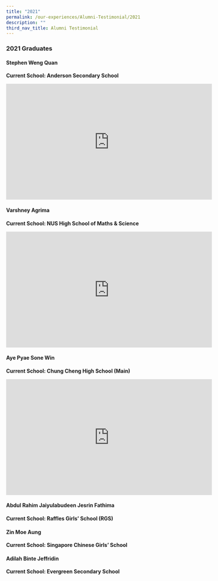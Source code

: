 ```yaml
---
title: "2021"
permalink: /our-experiences/Alumni-Testimonial/2021
description: ""
third_nav_title: Alumni Testimonial
---
```

### 2021 Graduates

#### Stephen Weng Quan

**Current School: Anderson Secondary School**

<iframe width="560" height="315" src="https://www.youtube.com/embed/1nzICjm8VIw" title="YouTube video player" frameborder="0" allow="accelerometer; autoplay; clipboard-write; encrypted-media; gyroscope; picture-in-picture" allowfullscreen></iframe>

#### Varshney Agrima

**Current School: NUS High School of Maths & Science**

<iframe width="560" height="315" src="https://www.youtube.com/embed/PwSOoQKh9cA" title="YouTube video player" frameborder="0" allow="accelerometer; autoplay; clipboard-write; encrypted-media; gyroscope; picture-in-picture" allowfullscreen></iframe>

#### Aye Pyae Sone Win

**Current School: Chung Cheng High School (Main)**

<iframe width="560" height="315" src="https://www.youtube.com/embed/yxvPedzCKgw" title="YouTube video player" frameborder="0" allow="accelerometer; autoplay; clipboard-write; encrypted-media; gyroscope; picture-in-picture" allowfullscreen></iframe>

#### Abdul Rahim Jaiyulabudeen Jesrin Fathima

**Current School: Raffles Girls’ School (RGS)**

#### Zin Moe Aung

**Current School: Singapore Chinese Girls’ School**

#### Adilah Binte Jeffridin

**Current School: Evergreen Secondary School**